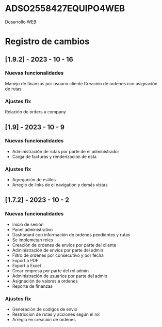 # ADSO2558427EQUIPO4WEB
Desarrollo WEB

# Registro de cambios

## [1.9.2] - 2023 - 10 - 16

### **Nuevas funcionalidades** 

Manejo de finanzas por usuario cliente
Creación de ordenes con asignación de rutas

### **Ajustes fix**

Relación de orders a company

## [1.9] - 2023 - 10 - 9

### **Nuevas funcionalidades** 

 - Administración de rutas por parte de el administrador 
 - Carga de facturas y renderización de esta
   
### **Ajustes fix**

- Agregación de estilos 
- Arreglo de links de el navigation y demás vistas

## [1.7.2] - 2023 - 10 - 2

### **Nuevas funcionalidades** 

- Inicio de sesión
- Panel administrativo
- Dashboard con información de ordenes pendientes y rutas
- Se implemetan roles
- Creación de ordenes de envíos por parte del cliente
- Administración de envíos por parte del admin 
- Filtro de ordenes por consecutivo y por fecha
- Export a PDF
- Export a Excel
- Crear empresa por parte del rol admin
- Administración de usuarios por parte del admin
- Asignación de valores a ordenes
- Reporte de finanzas 

### **Ajustes fix**

- Generación de codigos de envio 
- Restriccion de rutas y acciones según el rol
- Arreglo en creación de ordenes



